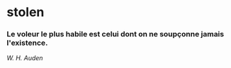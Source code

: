 # stolen

### Le voleur le plus habile est celui dont on ne soupçonne jamais l'existence.
*W. H. Auden*
